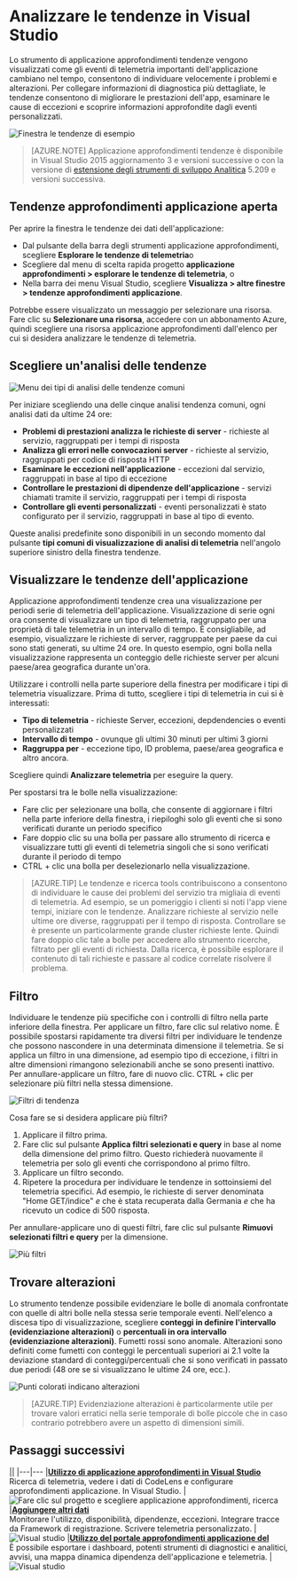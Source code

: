 <properties 
    pageTitle="Analizzare le tendenze in Visual Studio | Microsoft Azure" 
    description="Analizzare, visualizzare e analizzare le tendenze nei telemetria applicazione approfondimenti in Visual Studio." 
    services="application-insights" 
    documentationCenter=".net"
    authors="numberbycolors" 
    manager="douge"/>

<tags 
    ms.service="application-insights" 
    ms.workload="tbd" 
    ms.tgt_pltfrm="ibiza" 
    ms.devlang="na" 
    ms.topic="get-started-article" 
    ms.date="10/25/2016" 
    ms.author="daviste"/>
    
# <a name="analyzing-trends-in-visual-studio"></a>Analizzare le tendenze in Visual Studio

Lo strumento di applicazione approfondimenti tendenze vengono visualizzati come gli eventi di telemetria importanti dell'applicazione cambiano nel tempo, consentono di individuare velocemente i problemi e alterazioni. Per collegare informazioni di diagnostica più dettagliate, le tendenze consentono di migliorare le prestazioni dell'app, esaminare le cause di eccezioni e scoprire informazioni approfondite dagli eventi personalizzati.

![Finestra le tendenze di esempio](./media/app-insights-visual-studio-trends/app-insights-trends-hero-750.png)

> [AZURE.NOTE] Applicazione approfondimenti tendenze è disponibile in Visual Studio 2015 aggiornamento 3 e versioni successive o con la versione di [estensione degli strumenti di sviluppo Analitica](https://visualstudiogallery.msdn.microsoft.com/82367b81-3f97-4de1-bbf1-eaf52ddc635a) 5.209 e versioni successiva.

## <a name="open-application-insights-trends"></a>Tendenze approfondimenti applicazione aperta

Per aprire la finestra le tendenze dei dati dell'applicazione:

* Dal pulsante della barra degli strumenti applicazione approfondimenti, scegliere **Esplorare le tendenze di telemetria**o
* Scegliere dal menu di scelta rapida progetto **applicazione approfondimenti > esplorare le tendenze di telemetria**, o
* Nella barra dei menu Visual Studio, scegliere **Visualizza > altre finestre > tendenze approfondimenti applicazione**.

Potrebbe essere visualizzato un messaggio per selezionare una risorsa. Fare clic su **Selezionare una risorsa**, accedere con un abbonamento Azure, quindi scegliere una risorsa applicazione approfondimenti dall'elenco per cui si desidera analizzare le tendenze di telemetria.

## <a name="choose-a-trend-analysis"></a>Scegliere un'analisi delle tendenze

![Menu dei tipi di analisi delle tendenze comuni](./media/app-insights-visual-studio-trends/app-insights-trends-1-750.png)

Per iniziare scegliendo una delle cinque analisi tendenza comuni, ogni analisi dati da ultime 24 ore:

* **Problemi di prestazioni analizza le richieste di server** - richieste al servizio, raggruppati per i tempi di risposta
* **Analizza gli errori nelle convocazioni server** - richieste al servizio, raggruppati per codice di risposta HTTP
* **Esaminare le eccezioni nell'applicazione** - eccezioni dal servizio, raggruppati in base al tipo di eccezione
* **Controllare le prestazioni di dipendenze dell'applicazione** - servizi chiamati tramite il servizio, raggruppati per i tempi di risposta
* **Controllare gli eventi personalizzati** - eventi personalizzati è stato configurato per il servizio, raggruppati in base al tipo di evento.

Queste analisi predefinite sono disponibili in un secondo momento dal pulsante **tipi comuni di visualizzazione di analisi di telemetria** nell'angolo superiore sinistro della finestra tendenze.

## <a name="visualize-trends-in-your-application"></a>Visualizzare le tendenze dell'applicazione

Applicazione approfondimenti tendenze crea una visualizzazione per periodi serie di telemetria dell'applicazione. Visualizzazione di serie ogni ora consente di visualizzare un tipo di telemetria, raggruppato per una proprietà di tale telemetria in un intervallo di tempo. È consigliabile, ad esempio, visualizzare le richieste di server, raggruppate per paese da cui sono stati generati, su ultime 24 ore. In questo esempio, ogni bolla nella visualizzazione rappresenta un conteggio delle richieste server per alcuni paese/area geografica durante un'ora.

Utilizzare i controlli nella parte superiore della finestra per modificare i tipi di telemetria visualizzare. Prima di tutto, scegliere i tipi di telemetria in cui si è interessati:

* **Tipo di telemetria** - richieste Server, eccezioni, depdendencies o eventi personalizzati
* **Intervallo di tempo** - ovunque gli ultimi 30 minuti per ultimi 3 giorni
* **Raggruppa per** - eccezione tipo, ID problema, paese/area geografica e altro ancora.

Scegliere quindi **Analizzare telemetria** per eseguire la query.

Per spostarsi tra le bolle nella visualizzazione:

* Fare clic per selezionare una bolla, che consente di aggiornare i filtri nella parte inferiore della finestra, i riepiloghi solo gli eventi che si sono verificati durante un periodo specifico
* Fare doppio clic su una bolla per passare allo strumento di ricerca e visualizzare tutti gli eventi di telemetria singoli che si sono verificati durante il periodo di tempo
* CTRL + clic una bolla per deselezionarlo nella visualizzazione.

> [AZURE.TIP] Le tendenze e ricerca tools contribuiscono a consentono di individuare le cause dei problemi del servizio tra migliaia di eventi di telemetria. Ad esempio, se un pomeriggio i clienti si noti l'app viene tempi, iniziare con le tendenze. Analizzare richieste al servizio nelle ultime ore diverse, raggruppati per il tempo di risposta. Controllare se è presente un particolarmente grande cluster richieste lente. Quindi fare doppio clic tale a bolle per accedere allo strumento ricerche, filtrato per gli eventi di richiesta. Dalla ricerca, è possibile esplorare il contenuto di tali richieste e passare al codice correlate risolvere il problema.

## <a name="filter"></a>Filtro

Individuare le tendenze più specifiche con i controlli di filtro nella parte inferiore della finestra. Per applicare un filtro, fare clic sul relativo nome. È possibile spostarsi rapidamente tra diversi filtri per individuare le tendenze che possono nascondere in una determinata dimensione il telemetria. Se si applica un filtro in una dimensione, ad esempio tipo di eccezione, i filtri in altre dimensioni rimangono selezionabili anche se sono presenti inattivo. Per annullare-applicare un filtro, fare di nuovo clic. CTRL + clic per selezionare più filtri nella stessa dimensione.

![Filtri di tendenza](./media/app-insights-visual-studio-trends/TrendsFiltering-750.png)

Cosa fare se si desidera applicare più filtri? 

1. Applicare il filtro prima. 
2. Fare clic sul pulsante **Applica filtri selezionati e query** in base al nome della dimensione del primo filtro. Questo richiederà nuovamente il telemetria per solo gli eventi che corrispondono al primo filtro. 
3. Applicare un filtro secondo. 
4. Ripetere la procedura per individuare le tendenze in sottoinsiemi del telemetria specifici. Ad esempio, le richieste di server denominata "Home GET/indice" _e_ che è stata recuperata dalla Germania _e_ che ha ricevuto un codice di 500 risposta. 

Per annullare-applicare uno di questi filtri, fare clic sul pulsante **Rimuovi selezionati filtri e query** per la dimensione.

![Più filtri](./media/app-insights-visual-studio-trends/TrendsFiltering2-750.png)

## <a name="find-anomalies"></a>Trovare alterazioni

Lo strumento tendenze possibile evidenziare le bolle di anomala confrontate con quelle di altri bolle nella stessa serie temporale eventi. Nell'elenco a discesa tipo di visualizzazione, scegliere **conteggi in definire l'intervallo (evidenziazione alterazioni)** o **percentuali in ora intervallo (evidenziazione alterazioni)**. Fumetti rossi sono anomale. Alterazioni sono definiti come fumetti con conteggi le percentuali superiori ai 2.1 volte la deviazione standard di conteggi/percentuali che si sono verificati in passato due periodi (48 ore se si visualizzano le ultime 24 ore, ecc.).

![Punti colorati indicano alterazioni](./media/app-insights-visual-studio-trends/TrendsAnomalies-750.png)

> [AZURE.TIP] Evidenziazione alterazioni è particolarmente utile per trovare valori erratici nella serie temporale di bolle piccole che in caso contrario potrebbero avere un aspetto di dimensioni simili.  

## <a name="next"></a>Passaggi successivi

||
|---|---
|**[Utilizzo di applicazione approfondimenti in Visual Studio](app-insights-visual-studio.md)**<br/>Ricerca di telemetria, vedere i dati di CodeLens e configurare approfondimenti applicazione. In Visual Studio. |![Fare clic sul progetto e scegliere applicazione approfondimenti, ricerca](./media/app-insights-visual-studio-trends/34.png)
|**[Aggiungere altri dati](app-insights-asp-net-more.md)**<br/>Monitorare l'utilizzo, disponibilità, dipendenze, eccezioni. Integrare tracce da Framework di registrazione. Scrivere telemetria personalizzato. | ![Visual studio](./media/app-insights-visual-studio-trends/64.png)
|**[Utilizzo del portale approfondimenti applicazione del](app-insights-dashboards.md)**<br/>È possibile esportare i dashboard, potenti strumenti di diagnostici e analitici, avvisi, una mappa dinamica dipendenza dell'applicazione e telemetria. |![Visual studio](./media/app-insights-visual-studio-trends/62.png)
